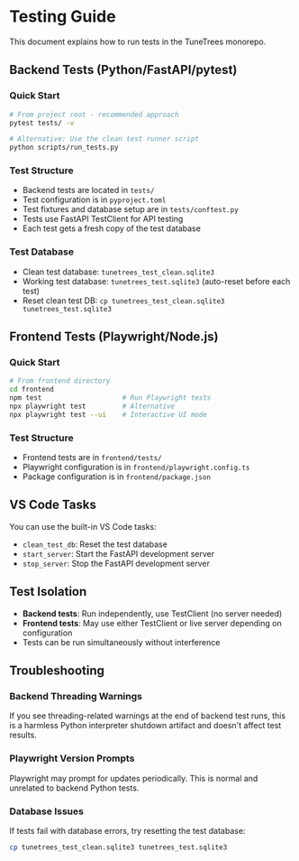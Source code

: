 # Testing Guide

This document explains how to run tests in the TuneTrees monorepo.

## Backend Tests (Python/FastAPI/pytest)

### Quick Start

```bash
# From project root - recommended approach
pytest tests/ -v

# Alternative: Use the clean test runner script
python scripts/run_tests.py
```

### Test Structure

- Backend tests are located in `tests/`
- Test configuration is in `pyproject.toml`
- Test fixtures and database setup are in `tests/conftest.py`
- Tests use FastAPI TestClient for API testing
- Each test gets a fresh copy of the test database

### Test Database

- Clean test database: `tunetrees_test_clean.sqlite3`
- Working test database: `tunetrees_test.sqlite3` (auto-reset before each test)
- Reset clean test DB: `cp tunetrees_test_clean.sqlite3 tunetrees_test.sqlite3`

## Frontend Tests (Playwright/Node.js)

### Quick Start

```bash
# From frontend directory
cd frontend
npm test                    # Run Playwright tests
npx playwright test         # Alternative
npx playwright test --ui    # Interactive UI mode
```

### Test Structure

- Frontend tests are in `frontend/tests/`
- Playwright configuration is in `frontend/playwright.config.ts`
- Package configuration is in `frontend/package.json`

## VS Code Tasks

You can use the built-in VS Code tasks:

- `clean_test_db`: Reset the test database
- `start_server`: Start the FastAPI development server
- `stop_server`: Stop the FastAPI development server

## Test Isolation

- **Backend tests**: Run independently, use TestClient (no server needed)
- **Frontend tests**: May use either TestClient or live server depending on configuration
- Tests can be run simultaneously without interference

## Troubleshooting

### Backend Threading Warnings

If you see threading-related warnings at the end of backend test runs, this is a harmless Python interpreter shutdown artifact and doesn't affect test results.

### Playwright Version Prompts

Playwright may prompt for updates periodically. This is normal and unrelated to backend Python tests.

### Database Issues

If tests fail with database errors, try resetting the test database:

```bash
cp tunetrees_test_clean.sqlite3 tunetrees_test.sqlite3
```
